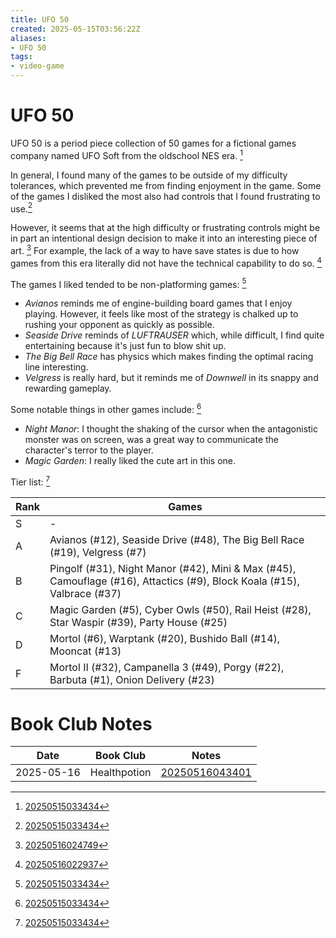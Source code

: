 ```yaml
---
title: UFO 50
created: 2025-05-15T03:56:22Z
aliases:
- UFO 50
tags:
- video-game
---
```


# UFO 50

UFO 50 is a period piece collection of 50 games for a fictional games company named UFO Soft from the oldschool NES era. [^1]

In general, I found many of the games to be outside of my difficulty tolerances, which prevented me from finding enjoyment in the game. Some of the games I disliked the most also had controls that I found frustrating to use.[^1]

However, it seems that at the high difficulty or frustrating controls might be in part an intentional design decision to make it into an interesting piece of art. [^3] For example, the lack of a way to have save states is due to how games from this era literally did not have the technical capability to do so. [^2]

The games I liked tended to be non-platforming games: [^1]
- *Avianos* reminds me of engine-building board games that I enjoy playing. However, it feels like most of the strategy is chalked up to rushing your opponent as quickly as possible.
- *Seaside Drive* reminds of *LUFTRAUSER* which, while difficult, I find quite entertaining because it's just fun to blow shit up.
- *The Big Bell Race* has physics which makes finding the optimal racing line interesting.
- *Velgress* is really hard, but it reminds me of *Downwell* in its snappy and rewarding gameplay.

Some notable things in other games include: [^1]
- *Night Manor*: I thought the shaking of the cursor when the antagonistic monster was on screen, was a great way to communicate the character's terror to the player.
- *Magic Garden*: I really liked the cute art in this one.

Tier list: [^1]

| Rank | Games |
|------|-------|
| S | - |
| A | Avianos (#12), Seaside Drive (#48), The Big Bell Race (#19), Velgress (#7) |
| B | Pingolf (#31), Night Manor (#42), Mini & Max (#45), Camouflage (#16), Attactics (#9), Block Koala (#15), Valbrace (#37) |
| C | Magic Garden (#5), Cyber Owls (#50), Rail Heist (#28), Star Waspir (#39), Party House (#25) |
| D | Mortol (#6), Warptank (#20), Bushido Ball (#14), Mooncat (#13) |
| F | Mortol II (#32), Campanella 3 (#49), Porgy (#22), Barbuta (#1), Onion Delivery (#23) |

# Book Club Notes

| Date | Book Club | Notes |
|---|---|---|
| <span class="timestamp">2025-05-16</span> | Healthpotion | [20250516043401](../entries/20250516043401.md) |

[^1]: [20250515033434](../entries/20250515033434.md)
[^2]: [20250516022937](../entries/20250516022937.md)
[^3]: [20250516024749](../entries/20250516024749.md)
